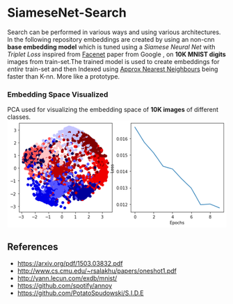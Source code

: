 # SiameseNet-Search
Search can be performed in various ways and using various architectures. In the following repository embeddings are created by using  an non-cnn **base embedding model** which is tuned using a *Siamese Neural Net*  with *Triplet Loss* inspired from [Facenet](https://arxiv.org/pdf/1503.03832.pdf) paper from Google , on **10K MNIST digits** images from train-set.The trained model is used to create embeddings for *entire* train-set and then Indexed using [Approx Nearest Neighbours](https://github.com/spotify/annoy) being faster than K-nn.
More like a prototype.

### Embedding Space Visualized
PCA used for visualizing the embedding space of **10K images** of different classes.
![](https://github.com/Agrover112/SiameseNet-Search/blob/main/download.png)
## References
- https://arxiv.org/pdf/1503.03832.pdf
- http://www.cs.cmu.edu/~rsalakhu/papers/oneshot1.pdf
- http://yann.lecun.com/exdb/mnist/
- https://github.com/spotify/annoy
- https://github.com/PotatoSpudowski/S.I.D.E
